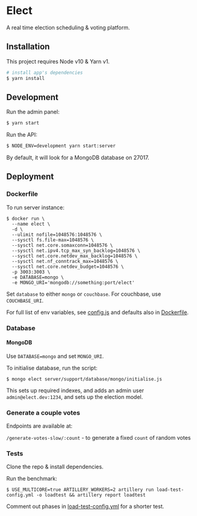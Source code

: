# Elect

A real time election scheduling & voting platform.

## Installation

This project requires Node v10 & Yarn v1.

``` bash
# install app's dependencies
$ yarn install
```

## Development

Run the admin panel:

```bash
$ yarn start
```

Run the API:

```bash
$ NODE_ENV=development yarn start:server
```

By default, it will look for a MongoDB database on 27017.

## Deployment

### Dockerfile

To run server instance:

```
$ docker run \
  --name elect \
  -d \
  --ulimit nofile=1048576:1048576 \
  --sysctl fs.file-max=1048576 \
  --sysctl net.core.somaxconn=1048576 \
  --sysctl net.ipv4.tcp_max_syn_backlog=1048576 \
  --sysctl net.core.netdev_max_backlog=1048576 \
  --sysctl net.nf_conntrack_max=1048576 \
  --sysctl net.core.netdev_budget=1048576 \
  -p 3003:3003 \
  -e DATABASE=mongo \
  -e MONGO_URI='mongodb://something:port/elect'
```

Set `database` to either `mongo` or `couchbase`. For couchbase, use `COUCHBASE_URI`.

For full list of env variables, see [config.js](server/config.js) and defaults also in [Dockerfile](./Dockerfile).

### Database

#### MongoDB

Use `DATABASE=mongo` and set `MONGO_URI`.

To initialise database, run the script:

```
$ mongo elect server/support/database/mongo/initialise.js
```

This sets up required indexes, and adds an admin user `admin@elect.dev:1234`, and sets up the election model.

### Generate a couple votes

Endpoints are available at:

`/generate-votes-slow/:count` - to generate a fixed `count` of random votes

### Tests

Clone the repo & install dependencies.

Run the benchmark:
```
$ USE_MULTICORE=true ARTILLERY_WORKERS=2 artillery run load-test-config.yml -o loadtest && artillery report loadtest
```


Comment out phases in [load-test-config.yml](./load-test-config.yml) for a shorter test.
